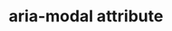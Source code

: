 ---
{
  "title": "aria-modal attribute",
  "description": "Indicates whether an element is modal when displayed. For more robust support, consider making the rest of the document [inert](https://github.com/WICG/inert) when an element has aria-modal=true.",
  "category": "aria",
  "keywords": "aria-modal attribute",
  "last_test_date": "2019-08-13",
  "test_results_url": "https://a11ysupport.io/tech/aria/aria-modal_attribute",
  "test_url": "https://a11ysupport.io/tech/aria/aria-modal_attribute",
  "notes_by_num": {
    "1": "Didn't convey the presence of aria-modal=true",
    "2": "Didn't limit reading to children of aria-modal=true",
    "3": "Didn't remove outside content from navigational shortcuts when aria-modal=true"
  },
  "stats": {
    "jaws": {
      "chrome": {
        "96": "y"
      },
      "edge": {
        "96": "y"
      },
      "ie": {
        "11": "a"
      },
      "firefox": {
        "85": "a"
      }
    },
    "narrator": {
      "edge": {
        "88": "n #1 #2 #3"
      }
    },
    "nvda": {
      "chrome": {
        "92": "y"
      },
      "edge": {
        "92": "y"
      },
      "firefox": {
        "85": "y"
      }
    },
    "orca": {
      "firefox": {
        "85": "u"
      }
    },
    "talkback": {
      "and_chr": {
        "88": "n #1 #2 #3"
      }
    },
    "vo_ios": {
      "ios_saf": {
        "14.3": "u #1 #3"
      }
    },
    "vo_macos": {
      "safari": {
        "14.0.3": "u #3"
      }
    }
  },
  "links": {
    "JAWS issue": "https://github.com/FreedomScientific/VFO-standards-support/issues/179",
    "ARIA spec for aria-modal": "https://www.w3.org/TR/wai-aria-1.1/#aria-modal"
  }
}
---